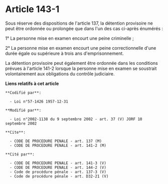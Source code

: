 # Article 143-1

Sous réserve des dispositions de l'article 137, la détention provisoire ne peut être ordonnée ou prolongée que dans l'un des
cas ci-après énumérés :

1° La personne mise en examen encourt une peine criminelle ;

2° La personne mise en examen encourt une peine correctionnelle d'une durée égale ou supérieure à trois ans d'emprisonnement.

La détention provisoire peut également être ordonnée dans les conditions prévues à l'article 141-2 lorsque la personne mise
en examen se soustrait volontairement aux obligations du contrôle judiciaire.

**Liens relatifs à cet article**

	**Codifié par**:

	  - Loi n°57-1426 1957-12-31

	**Modifié par**:

	  - Loi n°2002-1138 du 9 septembre 2002 - art. 37 (V) JORF 10 septembre 2002

	**Cite**:

	  - CODE DE PROCEDURE PENALE - art. 137 (M)
	  - CODE DE PROCEDURE PENALE - art. 141-2 (M)

	**Cité par**:

	  - CODE DE PROCEDURE PENALE - art. 141-3 (V)
	  - CODE DE PROCEDURE PENALE - art. 144-2 (V)
	  - Code de procédure pénale - art. 137-3 (V)
	  - Code de procédure pénale - art. D32-21 (V)
